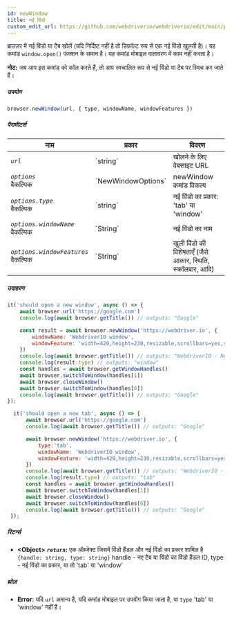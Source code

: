 ```yaml
---
id: newWindow
title: नई विंडो
custom_edit_url: https://github.com/webdriverio/webdriverio/edit/main/packages/webdriverio/src/commands/browser/newWindow.ts
---
```


ब्राउज़र में नई विंडो या टैब खोलें (यदि निर्दिष्ट नहीं है तो डिफ़ॉल्ट रूप से एक नई विंडो खुलती है)।
यह कमांड `window.open()` फंक्शन के समान है। यह कमांड मोबाइल वातावरण में काम नहीं करता है।

__नोट:__ जब आप इस कमांड को कॉल करते हैं, तो आप स्वचालित रूप से नई विंडो या टैब पर स्विच कर जाते हैं।

##### उपयोग

```js
browser.newWindow(url, { type, windowName, windowFeatures })
```

##### पैरामीटर्स

<table>
  <thead>
    <tr>
      <th>नाम</th><th>प्रकार</th><th>विवरण</th>
    </tr>
  </thead>
  <tbody>
    <tr>
      <td><code><var>url</var></code></td>
      <td>`string`</td>
      <td>खोलने के लिए वेबसाइट URL</td>
    </tr>
    <tr>
      <td><code><var>options</var></code><br /><span className="label labelWarning">वैकल्पिक</span></td>
      <td>`NewWindowOptions`</td>
      <td>newWindow कमांड विकल्प</td>
    </tr>
    <tr>
      <td><code><var>options.type</var></code><br /><span className="label labelWarning">वैकल्पिक</span></td>
      <td>`string`</td>
      <td>नई विंडो का प्रकार: 'tab' या 'window'</td>
    </tr>
    <tr>
      <td><code><var>options.windowName</var></code><br /><span className="label labelWarning">वैकल्पिक</span></td>
      <td>`String`</td>
      <td>नई विंडो का नाम</td>
    </tr>
    <tr>
      <td><code><var>options.windowFeatures</var></code><br /><span className="label labelWarning">वैकल्पिक</span></td>
      <td>`String`</td>
      <td>खुली विंडो की विशेषताएँ (जैसे आकार, स्थिति, स्क्रॉलबार, आदि)</td>
    </tr>
  </tbody>
</table>

##### उदाहरण

```js title="newWindowSync.js"
it('should open a new window', async () => {
    await browser.url('https://google.com')
    console.log(await browser.getTitle()) // outputs: "Google"

    const result = await browser.newWindow('https://webdriver.io', {
        windowName: 'WebdriverIO window',
        windowFeature: 'width=420,height=230,resizable,scrollbars=yes,status=1',
    })
    console.log(await browser.getTitle()) // outputs: "WebdriverIO · Next-gen browser and mobile automation test framework for Node.js"
    console.log(result.type) // outputs: "window"
    const handles = await browser.getWindowHandles()
    await browser.switchToWindow(handles[1])
    await browser.closeWindow()
    await browser.switchToWindow(handles[0])
    console.log(await browser.getTitle()) // outputs: "Google"
});

```

```js title="newTabSync.js"
  it('should open a new tab', async () => {
      await browser.url('https://google.com')
      console.log(await browser.getTitle()) // outputs: "Google"

      await browser.newWindow('https://webdriver.io', {
          type:'tab',
          windowName: 'WebdriverIO window',
          windowFeature: 'width=420,height=230,resizable,scrollbars=yes,status=1',
      })
      console.log(await browser.getTitle()) // outputs: "WebdriverIO · Next-gen browser and mobile automation test framework for Node.js"
      console.log(result.type) // outputs: "tab"
      const handles = await browser.getWindowHandles()
      await browser.switchToWindow(handles[1])
      await browser.closeWindow()
      await browser.switchToWindow(handles[0])
      console.log(await browser.getTitle()) // outputs: "Google"
 });
```

##### रिटर्न्स

- **&lt;Object&gt;**
            **<code><var>return</var></code>:**           एक ऑब्जेक्ट जिसमें विंडो हैंडल और नई विंडो का प्रकार शामिल है `{handle: string, type: string}` handle - नए टैब या विंडो का विंडो हैंडल ID, type - नई विंडो का प्रकार, या तो 'tab' या 'window'    
##### थ्रोज़

- **Error**:  यदि `url` अमान्य है, यदि कमांड मोबाइल पर उपयोग किया जाता है, या `type` 'tab' या 'window' नहीं है।